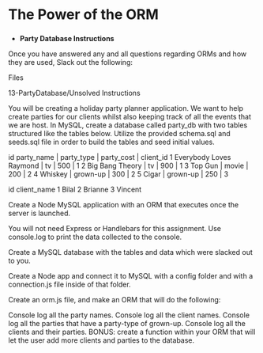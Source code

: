 # The Power of the ORM


### 

* **Party Database Instructions**

Once you have answered any and all questions regarding ORMs and how they are used, Slack out the following:

Files

13-PartyDatabase/Unsolved
Instructions

You will be creating a holiday party planner application. We want to help create parties for our clients whilst also keeping track of all the events that we are host. In MySQL, create a database called party_db with two tables structured like the tables below. Utilize the provided schema.sql and seeds.sql file in order to build the tables and seed initial values.

id  party_name | party_type | party_cost | client_id
1   Everybody Loves Raymond | tv  | 500 | 1
2   Big Bang Theory | tv | 900 | 1
3   Top Gun | movie | 200 | 2
4   Whiskey | grown-up | 300 | 2
5   Cigar | grown-up | 250 | 3

id  client_name
1   Bilal
2   Brianne
3   Vincent

Create a Node MySQL application with an ORM that executes once the server is launched.

You will not need Express or Handlebars for this assignment. Use console.log to print the data collected to the console.

Create a MySQL database with the tables and data which were slacked out to you.

Create a Node app and connect it to MySQL with a config folder and with a connection.js file inside of that folder.

Create an orm.js file, and make an ORM that will do the following:

Console log all the party names.
Console log all the client names.
Console log all the parties that have a party-type of grown-up.
Console log all the clients and their parties.
BONUS: create a function within your ORM that will let the user add more clients and parties to the database.
